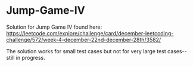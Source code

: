 # Jump-Game-IV

Solution for Jump Game IV found here:  https://leetcode.com/explore/challenge/card/december-leetcoding-challenge/572/week-4-december-22nd-december-28th/3582/

The solution works for small test cases but not for very large test cases--still in progress.
